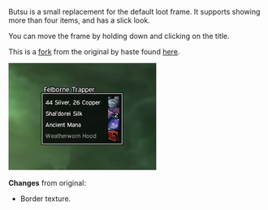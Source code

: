 Butsu is a small replacement for the default loot frame. It supports showing more than four items, and has a slick look.

You can move the frame by holding down <Alt> and clicking on the title.

This is a [fork](https://github.com/haste/Butsu) from the original by haste found [here](https://www.wowinterface.com/downloads/info7976-Butsu.html).

![Screenshot](screenshot.jpg)

**Changes** from original: 
  - Border texture.